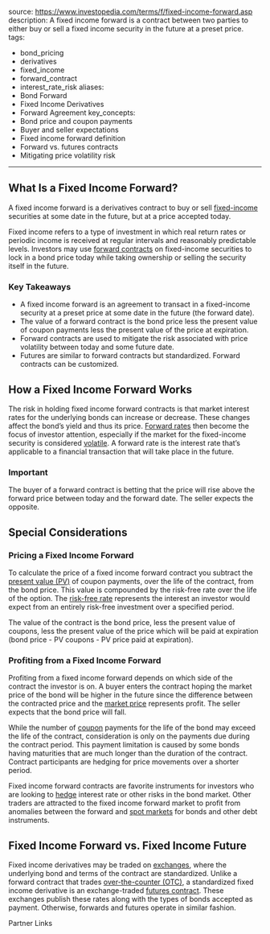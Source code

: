  
source: https://www.investopedia.com/terms/f/fixed-income-forward.asp
description: A fixed income forward is a contract between two parties to either buy
  or sell a fixed income security in the future at a preset price.
tags:
  - bond_pricing
  - derivatives
  - fixed_income
  - forward_contract
  - interest_rate_risk
aliases:
  - Bond Forward
  - Fixed Income Derivatives
  - Forward Agreement
key_concepts:
  - Bond price and coupon payments
  - Buyer and seller expectations
  - Fixed income forward definition
  - Forward vs. futures contracts
  - Mitigating price volatility risk
---


## What Is a Fixed Income Forward?

A fixed income forward is a derivatives contract to buy or sell [fixed-income](https://www.investopedia.com/terms/f/fixedincome.asp) securities at some date in the future, but at a price accepted today.

Fixed income refers to a type of investment in which real return rates or periodic income is received at regular intervals and reasonably predictable levels. Investors may use [forward contracts](https://www.investopedia.com/terms/f/forwardcontract.asp) on fixed-income securities to lock in a bond price today while taking ownership or selling the security itself in the future.

### Key Takeaways

- A fixed income forward is an agreement to transact in a fixed-income security at a preset price at some date in the future (the forward date).
- The value of a forward contract is the bond price less the present value of coupon payments less the present value of the price at expiration.
- Forward contracts are used to mitigate the risk associated with price volatility between today and some future date.
- Futures are similar to forward contracts but standardized. Forward contracts can be customized.

## How a Fixed Income Forward Works

The risk in holding fixed income forward contracts is that market interest rates for the underlying bonds can increase or decrease. These changes affect the bond’s yield and thus its price. [Forward rates](https://www.investopedia.com/terms/f/forwardrate.asp) then become the focus of investor attention, especially if the market for the fixed-income security is considered [volatile](https://www.investopedia.com/terms/v/volatility.asp). A forward rate is the interest rate that’s applicable to a financial transaction that will take place in the future.

### Important

The buyer of a forward contract is betting that the price will rise above the forward price between today and the forward date. The seller expects the opposite.

## Special Considerations

### Pricing a Fixed Income Forward

To calculate the price of a fixed income forward contract you subtract the [present value (PV)](https://www.investopedia.com/terms/p/presentvalue.asp) of coupon payments, over the life of the contract, from the bond price. This value is compounded by the risk-free rate over the life of the option. The [risk-free rate](https://www.investopedia.com/terms/r/risk-freerate.asp) represents the interest an investor would expect from an entirely risk-free investment over a specified period.

The value of the contract is the bond price, less the present value of coupons, less the present value of the price which will be paid at expiration (bond price - PV coupons - PV price paid at expiration).

### Profiting from a Fixed Income Forward

Profiting from a fixed income forward depends on which side of the contract the investor is on. A buyer enters the contract hoping the market price of the bond will be higher in the future since the difference between the contracted price and the [market price](https://www.investopedia.com/terms/m/market-price.asp) represents profit. The seller expects that the bond price will fall.

While the number of [coupon](https://www.investopedia.com/terms/c/coupon.asp) payments for the life of the bond may exceed the life of the contract, consideration is only on the payments due during the contract period. This payment limitation is caused by some bonds having maturities that are much longer than the duration of the contract. Contract participants are hedging for price movements over a shorter period.

Fixed income forward contracts are favorite instruments for investors who are looking to [hedge](https://www.investopedia.com/terms/h/hedge.asp) interest rate or other risks in the bond market. Other traders are attracted to the fixed income forward market to profit from anomalies between the forward and [spot markets](https://www.investopedia.com/terms/s/spotmarket.asp) for bonds and other debt instruments.

## Fixed Income Forward vs. Fixed Income Future

Fixed income derivatives may be traded on [exchanges](https://www.investopedia.com/terms/e/exchange.asp), where the underlying bond and terms of the contract are standardized. Unlike a forward contract that trades [over-the-counter (OTC)](https://www.investopedia.com/terms/o/otc.asp), a standardized fixed income derivative is an exchange-traded [futures contract](https://www.investopedia.com/terms/f/futurescontract.asp). These exchanges publish these rates along with the types of bonds accepted as payment. Otherwise, forwards and futures operate in similar fashion.

Partner Links